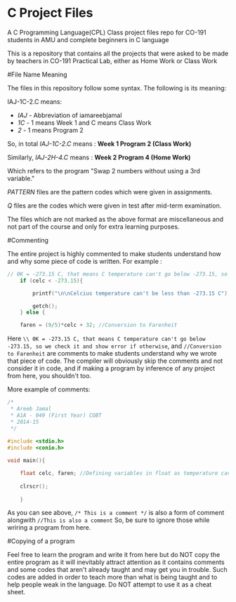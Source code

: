 C Project Files
===========

A C Programming Language(CPL) Class project files repo for CO-191 students in AMU and complete beginners in C language

This is a repository that contains all the projects that were asked to be made by teachers in CO-191 Practical Lab, either as Home Work or Class Work

#File Name Meaning

The files in this repository follow some syntax. The following is its meaning:


IAJ-1C-2.C means:

- *IAJ* - Abbreviation of iamareebjamal
- *1C*  - 1 means Week 1 and C means Class Work
- *2*   - 1 means Program 2

So, in total *IAJ-1C-2.C* means : 
**Week 1 Program 2 (Class Work)**

Similarly, *IAJ-2H-4.C* means :
**Week 2 Program 4 (Home Work)**

Which refers to the program "Swap 2 numbers without using a 3rd variable."

*PATTERN* files are the pattern codes which were given in assignments.

*Q* files are the  codes which were given in test after mid-term examination.

The files which are not marked as the above format are miscellaneous and not part of the course and only for extra learning purposes.


#Commenting

The entire project is highly commented to make students understand how and why some piece of code is written. For example :

```C
// 0K = -273.15 C, that means C temperature can't go below -273.15, so we check it and show error if otherwise 
	if (celc < -273.15){

		printf("\n\nCelcius temperature can't be less than -273.15 C");

		getch();
	} else {

	faren = (9/5)*celc + 32; //Conversion to Farenheit
```
Here `\\ 0K = -273.15 C, that means C temperature can't go below -273.15, so we check it and show error if otherwise`, and `//Conversion to Farenheit` are comments to make students understand why we wrote that piece of code.
The compiler will obviously skip the comments and not consider it in code, and if making a program by inference of any project from here, you shouldn't too.

More example of comments:

```C
/*
 * Areeb Jamal
 * A1A - 049 (First Year) COBT
 * 2014-15
 */
 
#include <stdio.h>
#include <conio.h>

void main(){

	float celc, faren; //Defining variables in float as temperature can be in decimal
	
	clrscr();
	
	}

```

As you can see above, `/* This is a comment */` is also a form of comment alongwith `//This is also a comment`
So, be sure to ignore those while wriring a program from here.

#Copying of a program

Feel free to learn the program and write it from here but do NOT copy the entire program as it will inevitably attract attention as it contains comments and some codes that aren't already taught and may get you in trouble. Such codes are added in order to teach more than what is being taught and to help people weak in the language. Do NOT attempt to use it as a cheat sheet.





